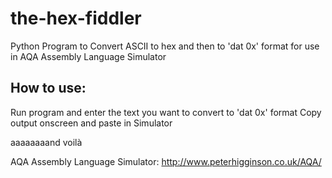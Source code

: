 # the-hex-fiddler
Python Program to Convert ASCII to hex and then to 'dat 0x' format for use in AQA Assembly Language Simulator

## How to use:


Run program and enter the text you want to convert to 'dat 0x' format
Copy output onscreen and paste in Simulator


aaaaaaaand voilà


AQA Assembly Language Simulator: http://www.peterhigginson.co.uk/AQA/
